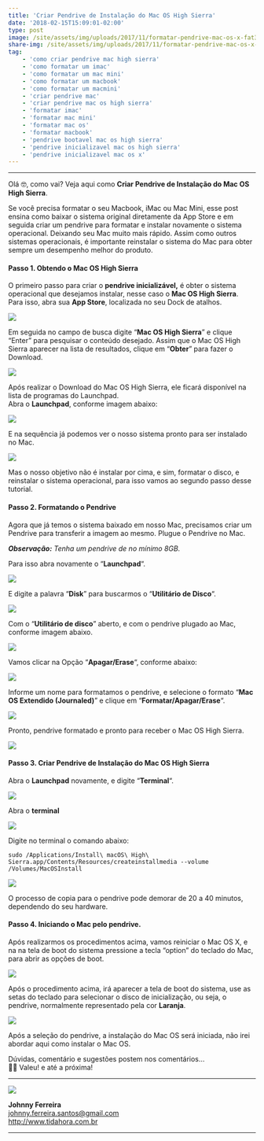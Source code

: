 ```yaml
---
title: 'Criar Pendrive de Instalação do Mac OS High Sierra'
date: '2018-02-15T15:09:01-02:00'
type: post
image: /site/assets/img/uploads/2017/11/formatar-pendrive-mac-os-x-fat32.jpg
share-img: /site/assets/img/uploads/2017/11/formatar-pendrive-mac-os-x-fat32.jpg
tag:
    - 'como criar pendrive mac high sierra'
    - 'como formatar um imac'
    - 'como formatar um mac mini'
    - 'como formatar um macbook'
    - 'como formatar um macmini'
    - 'criar pendrive mac'
    - 'criar pendrive mac os high sierra'
    - 'formatar imac'
    - 'formatar mac mini'
    - 'formatar mac os'
    - 'formatar macbook'
    - 'pendrive bootavel mac os high sierra'
    - 'pendrive inicializavel mac os high sierra'
    - 'pendrive inicializavel mac os x'
---
```


- - - - - -

Olá 🤓, como vai? Veja aqui como **Criar Pendrive de Instalação do Mac OS High Sierra**.

Se você precisa formatar o seu Macbook, iMac ou Mac Mini, esse post ensina como baixar o sistema original diretamente da App Store e em seguida criar um pendrive para formatar e instalar novamente o sistema operacional. Deixando seu Mac muito mais rápido. Assim como outros sistemas operacionais, é importante reinstalar o sistema do Mac para obter sempre um desempenho melhor do produto.


#### Passo 1. Obtendo o Mac OS High Sierra

O primeiro passo para criar o **pendrive inicializável,** é obter o sistema operacional que desejamos instalar, nesse caso o **Mac OS High Sierra**.  
Para isso, abra sua **App Store**, localizada no seu Dock de atalhos.  

![](/site/assets/img/uploads/2018/02/Criar-Pendrive-de-Instalação-do-Mac-OS-High-Sierra-1.png)

Em seguida no campo de busca digite “**Mac OS High Sierra**” e clique “Enter” para pesquisar o conteúdo desejado. Assim que o Mac OS High Sierra aparecer na lista de resultados, clique em “**Obter**” para fazer o Download.

![](/site/assets/img/uploads/2018/02/Criar-Pendrive-de-Instalação-do-Mac-OS-High-Sierra-2.png)


Após realizar o Download do Mac OS High Sierra, ele ficará disponível na lista de programas do Launchpad.  
Abra o **Launchpad**, conforme imagem abaixo:

![](/site/assets/img/uploads/2018/02/Criar-Pendrive-de-Instalação-do-Mac-OS-High-Sierra-3.png)


E na sequência já podemos ver o nosso sistema pronto para ser instalado no Mac.

![](/site/assets/img/uploads/2018/02/Criar-Pendrive-de-Instalação-do-Mac-OS-High-Sierra-4.png)

Mas o nosso objetivo não é instalar por cima, e sim, formatar o disco, e reinstalar o sistema operacional, para isso vamos ao segundo passo desse tutorial.


#### Passo 2. Formatando o Pendrive

Agora que já temos o sistema baixado em nosso Mac, precisamos criar um Pendrive para transferir a imagem ao mesmo. Plugue o Pendrive no Mac.

***Observação:** Tenha um pendrive de no mínimo 8GB.*

Para isso abra novamente o “**Launchpad**“. 

![](/site/assets/img/uploads/2018/02/Criar-Pendrive-de-Instalação-do-Mac-OS-High-Sierra-5.png) 

E digite a palavra “**Disk**” para buscarmos o “**Utilitário de Disco**“.

![](/site/assets/img/uploads/2018/02/Criar-Pendrive-de-Instalação-do-Mac-OS-High-Sierra-6-1.png) 

Com o “**Utilitário de disco**” aberto, e com o pendrive plugado ao Mac, conforme imagem abaixo.

![](/site/assets/img/uploads/2018/02/Criar-Pendrive-de-Instalação-do-Mac-OS-High-Sierra-7.png) 

Vamos clicar na Opção “**Apagar/Erase**“, conforme abaixo:

![](/site/assets/img/uploads/2018/02/Criar-Pendrive-de-Instalação-do-Mac-OS-High-Sierra-8.png) 

Informe um nome para formatamos o pendrive, e selecione o formato “**Mac OS Extendido (Journaled)**” e clique em “**Formatar/Apagar/Erase**“.

![](/site/assets/img/uploads/2018/02/Criar-Pendrive-de-Instalação-do-Mac-OS-High-Sierra-9.png)

Pronto, pendrive formatado e pronto para receber o Mac OS High Sierra.

![](/site/assets/img/uploads/2018/02/Criar-Pendrive-de-Instalação-do-Mac-OS-High-Sierra-10.png)


#### Passo 3. Criar Pendrive de Instalação do Mac OS High Sierra

Abra o **Launchpad** novamente, e digite “**Terminal**“.

![](/site/assets/img/uploads/2018/02/Criar-Pendrive-de-Instalação-do-Mac-OS-High-Sierra-3.png)

Abra o **terminal**

![](/site/assets/img/uploads/2018/02/Criar-Pendrive-de-Instalação-do-Mac-OS-High-Sierra-11.png)

Digite no terminal o comando abaixo:

```
sudo /Applications/Install\ macOS\ High\ Sierra.app/Contents/Resources/createinstallmedia --volume /Volumes/MacOSInstall
```

![](/site/assets/img/uploads/2018/02/Criar-Pendrive-de-Instalação-do-Mac-OS-High-Sierra-12.png)

O processo de copia para o pendrive pode demorar de 20 a 40 minutos, dependendo do seu hardware.

#### Passo 4. Iniciando o Mac pelo pendrive.

Após realizarmos os procedimentos acima, vamos reiniciar o Mac OS X, e na na tela de boot do sistema pressione a tecla “option” do teclado do Mac, para abrir as opções de boot.

![](/site/assets/img/uploads/2018/02/Criar-Pendrive-de-Instalação-do-Mac-OS-High-Sierra-13.jpg)

Após o procedimento acima, irá aparecer a tela de boot do sistema, use as setas do teclado para selecionar o disco de inicialização, ou seja, o pendrive, normalmente representado pela cor **Laranja**.

![](/site/assets/img/uploads/2018/02/Criar-Pendrive-de-Instalação-do-Mac-OS-High-Sierra-14.jpg)

Após a seleção do pendrive, a instalação do Mac OS será iniciada, não irei abordar aqui como instalar o Mac OS.

Dúvidas, comentário e sugestões postem nos comentários…  
👋🏼 Valeu! e até a próxima!

- - - - - -

![](/site/assets/img/uploads/2017/11/foto-perfil-redondo-johnny.png)

**Johnny Ferreira**  
<johnny.ferreira.santos@gmail.com>  
<http://www.tidahora.com.br>

- - - - - -